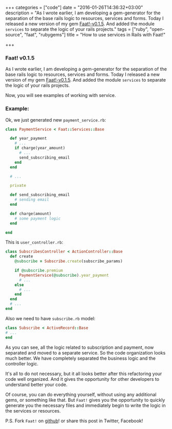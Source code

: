 +++
categories = ["code"]
date = "2016-01-26T14:36:32+03:00"
description = "As I wrote earlier, I am developing a gem-generator for the separation of the base rails logic to resources, services and forms. Today I released a new version of my gem [Faat!-v0.1.5](https://github.com/xo8bit/faat). And added the module `services` to separate the logic of your rails projects."
tags = ["ruby", "open-source", "faat", "rubygems"]
title = "How to use services in Rails with Faat!"

+++

### Faat! v0.1.5

As I wrote earlier, I am developing a gem-generator for the separation of the base rails logic to resources, services and forms. Today I released a new version of my gem [Faat!-v0.1.5](https://github.com/xo8bit/faat). And added the module `services` to separate the logic of your rails projects.

Now, you will see examples of working with service.

### Example:

Ok, we just generated new `payment_service.rb`:
```ruby
class PaymentService < Faat::Services::Base

  def year_payment
    # ...
    if charge(year_amount)
      # ...
      send_subscribing_email
    end
  end

  # ...

  private

  def send_subscribing_email
    # sending email
  end

  def charge(amount)
    # some payment logic
  end

end
```

This is `user_controller.rb`:
```ruby
class SubscribesController < ActionController::Base
  def create
    @subscribe = Subscribe.create(subscribe_params)

    if @subscribe.premium
      PaymentService(@subscribe).year_payment
      # ...
    else
      # ...
    end
  end
  # ...
end
```

Also we need to have `subscribe.rb` model:
```ruby
class Subscribe < ActiveRecord::Base
# ...
end
```

As you can see, all the logic related to subscription and payment, now separated and moved to a separate service. So the code organization looks much better. We have completely separated the business logic and the controller logic.

It's all to do not necessary, but it all looks better after this refactoring your code well organized. And it gives the opportunity for other developers to understand better your code.

Of course, you can do everything yourself, without using any additional gems, or something like that. But `Faat!` gives you the opportunity to quickly generate you the necessary files and immediately begin to write the logic in the services or resources.

P.S. Fork `Faat!` on [github](https://github.com/xo8bit/faat)! or share this post in Twitter, Facebook!
